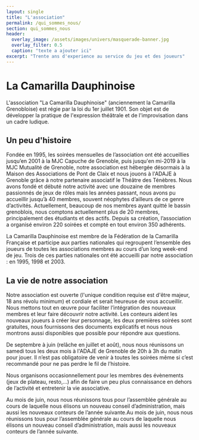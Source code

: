 ```yaml
---
layout: single
title: "L'association"
permalink: /qui_sommes_nous/
section: qui_sommes_nous
header:
  overlay_image: /assets/images/univers/masquerade-banner.jpg
  overlay_filter: 0.5
  caption: "texte a ajouter ici"
excerpt: "Trente ans d'experience au service du jeu et des joueurs"
---
```


# La Camarilla Dauphinoise
L'association "La Camarilla Dauphinoise" (anciennement la Camarilla Grenobloise) est régie par la loi du 1er juillet 1901. Son objet est de développer la pratique de l'expression théâtrale et de l'improvisation dans un cadre ludique.


## Un peu d'histoire

Fondée en 1995, les soirées mensuelles de l’association ont été accueillies jusqu’en 2001 à la MJC Capuche de Grenoble, puis jusqu'en mi-2019 à la MJC Mutualité de Grenoble, notre association est hébergée désormais à la Maison des Associations de Pont de Claix et nous jouons à l'ADAJE à Grenoble grâce à notre partenaire associatif le Théâtre des Ténèbres. Nous avons fondé et débuté notre activité avec une douzaine de membres passionnés de jeux de rôles mais les années passant, nous avons pu accueillir jusqu’à 40 membres, souvent néophytes d’ailleurs de ce genre d’activités. Actuellement, beaucoup de nos membres ayant quitté le bassin grenoblois, nous comptons actuellement plus de 20 membres, principalement des étudiants et des actifs. Depuis sa création, l’association a organisé environ 220 soirées et compté en tout environ 350 adhérents.

La Camarilla Dauphinoise est membre de la Fédération de la Camarilla Française et participe aux parties nationales qui regroupent l’ensemble des joueurs de toutes les associations membres au cours d’un long week-end de jeu. Trois de ces parties nationales ont été accueilli par notre association : en 1995, 1998 et 2003.


## La vie de notre association

Notre association est ouverte (l'unique condition requise est d'être majeur, 18 ans révolu minimum) et cordiale et serait heureuse de vous accueillir. Nous mettons tout en œuvre pour faciliter l’intégration des nouveaux membres et leur faire découvrir notre activité. Les conteurs aident les nouveaux joueurs à créer leur personnage, les deux premières soirées sont gratuites, nous fournissons des documents explicatifs et nous nous montrons aussi disponibles que possible pour répondre aux questions.

De septembre à juin (relâche en juillet et août), nous nous réunissons un samedi tous les deux mois à l'ADAJE de Grenoble de 20h à 3h du matin pour jouer. Il n’est pas obligatoire de venir à toutes les soirées même si c’est recommandé pour ne pas perdre le fil de l’histoire.

Nous organisons occasionnellement pour les membres des évènements (jeux de plateau, resto,...) afin de faire un peu plus connaissance en dehors de l’activité et entretenir la vie associative.

Au mois de juin, nous nous réunissons tous pour l’assemblée générale au cours de laquelle nous élisons un nouveau conseil d’administration, mais aussi les nouveaux conteurs de l’année suivante.Au mois de juin, nous nous réunissons tous pour l’assemblée générale au cours de laquelle nous élisons un nouveau conseil d’administration, mais aussi les nouveaux conteurs de l’année suivante.
